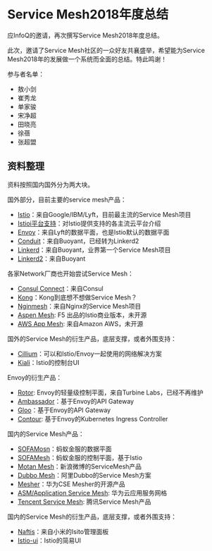 # Service Mesh2018年度总结

应InfoQ的邀请，再次撰写Service Mesh2018年度总结。

此次，邀请了Service Mesh社区的一众好友共襄盛举，希望能为Service Mesh2018年的发展做一个系统而全面的总结。特此鸣谢！

参与者名单：

- 敖小剑
- 崔秀龙
- 单家骏
- 宋净超
- 田晓亮
- 徐蓓
- 张超盟

## 资料整理

资料按照国内国外分为两大块。

国外部分，目前主要的service mesh产品：

- [Istio](input/istio.md)：来自Google/IBM/Lyft，目前最主流的Service Mesh项目
- [Istioi平台支持](input/istio-platform.md)：对Istio提供支持的各主流云平台介绍
- [Envoy](input/envoy.md)：来自Lyft的数据平面，也是Istio默认的数据平面
- [Conduit](input/conduit.md)：来自Buoyant，已经转为Linkerd2
- [Linkerd](input/linkerd.md)：来自Buoyant，业界第一个Service Mesh项目
- [Linkerd2](input/linkerd2.md)：来自Buoyant

各家Network厂商也开始尝试Service Mesh：

- [Consul Connect](input/consul.md)：来自Consul
- [Kong](input/kong.md)：Kong到底想不想做Service Mesh？
- [Nginmesh](input/nginmesh.md)：来自Nginx的Service Mesh项目
- [Aspen Mesh](input/aspenmesh.md): F5 出品的Istio商业版本，未开源
- [AWS App Mesh](input/aws.md): 来自Amazon AWS，未开源

国外的Service Mesh的衍生产品，底层支撑，或者外围支持：

- [Cillium](input/cillium.md)：可以和Istio/Envoy一起使用的网络解决方案
- [Kiali](input/kiali.md)：Istio的控制台UI

Envoy的衍生产品：

- [Rotor](input/rotor.md): Envoy的轻量级控制平面，来自Turbine Labs，已经不再维护
- [Ambassador](input/ambassador.md)：基于Envoy的API Gateway
- [Gloo](input/gloo.md)：基于Envoy的API Gateway
- [Contour](input/contour.md): 基于Envoy的Kubernetes Ingress Controller

国内的Service Mesh产品：

- [SOFAMosn](input/sofamosn.md)：蚂蚁金服的数据平面
- [SOFAMesh](input/sofamesh.md)：蚂蚁金服的控制平面，基于Istio
- [Motan Mesh](input/motanmesh.md)：新浪微博的ServiceMesh产品
- [Dubbo Mesh](input/dubbomesh.md)：阿里Dubbo的Service Mesh方案
- [Mesher](input/mesher.md)：华为CSE Mesher的开源产品
- [ASM/Application Service Mesh](input/asm.md): 华为云应用服务网格
- [Tencent Service Mesh](input/tencent.md): 腾讯Service Mesh产品

国内的Service Mesh的衍生产品，底层支撑，或者外围支持：

- [Naftis](input/naftis.md)：来自小米的Isito管理面板
- [Istio-ui](input/istio-ui.md)：Istio的简易UI

